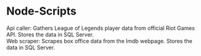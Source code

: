 # Node-Scripts

Api caller: Gathers League of Legends player data from official Riot Games API. Stores the data in SQL Server.
</br>
Web scraper: Scrapes box office data from the Imdb webpage. Stores the data in SQL Server.

